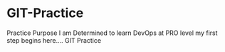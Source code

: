 # GIT-Practice
Practice Purpose
I am Determined to learn DevOps at PRO level my first step begins here.... GIT Practice
